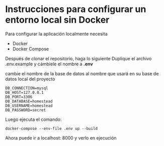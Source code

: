 # Instrucciones para configurar un entorno local sin Docker
Para configurar la aplicación localmente necesita
- Docker
- Docker Compose

Después de clonar el repositorio, haga lo siguiente
Duplique el archivo .env.example y cámbiele el nombre a **.env**

cambie el nombre de la base de datos al nombre que usará en su base de datos local del proyecto

```
DB_CONNECTION=mysql
DB_HOST=127.0.0.1
DB_PORT=3306
DB_DATABASE=homestead
DB_USERNAME=homestead
DB_PASSWORD=secret
```
Luego ejecuta el comando:

`docker-compose --env-file .env up --build`

Ahora puede ir a localhost: 8000 y verlo en ejecución
